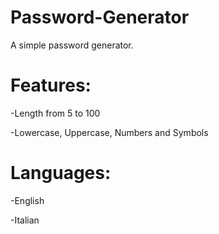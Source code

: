 # Password-Generator
A simple password generator.

# Features:
-Length from 5 to 100

-Lowercase, Uppercase, Numbers and Symbols

# Languages:
-English

-Italian
